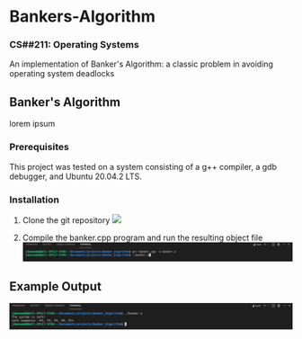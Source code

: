 # Bankers-Algorithm
### CS##211: Operating Systems
An implementation of Banker's Algorithm: a classic problem in avoiding operating system deadlocks

## Banker's Algorithm
lorem ipsum

### Prerequisites
This project was tested on a system consisting of a g++ compiler, a gdb debugger, and Ubuntu 20.04.2 LTS.

### Installation
1. Clone the git repository
![](RepositoryClonging.png)

2. Compile the banker.cpp program and run the resulting object file
![](Run_Program.png)

## Example Output
![](Example_Output.png)
